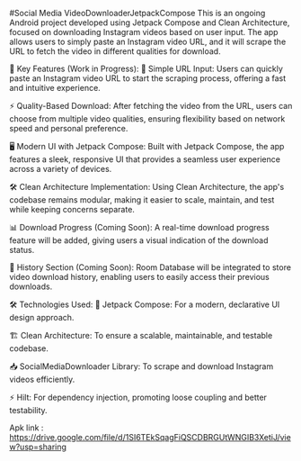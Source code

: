 #Social Media VideoDownloaderJetpackCompose
This is an ongoing Android project developed using Jetpack Compose and Clean Architecture, focused on downloading Instagram videos based on user input. The app allows users to simply paste an Instagram video URL, and it will scrape the URL to fetch the video in different qualities for download.

🚀 Key Features (Work in Progress):
🔗 Simple URL Input:
Users can quickly paste an Instagram video URL to start the scraping process, offering a fast and intuitive experience.

⚡ Quality-Based Download:
After fetching the video from the URL, users can choose from multiple video qualities, ensuring flexibility based on network speed and personal preference.

🖥️ Modern UI with Jetpack Compose:
Built with Jetpack Compose, the app features a sleek, responsive UI that provides a seamless user experience across a variety of devices.

🛠️ Clean Architecture Implementation:
Using Clean Architecture, the app's codebase remains modular, making it easier to scale, maintain, and test while keeping concerns separate.

📊 Download Progress (Coming Soon):
A real-time download progress feature will be added, giving users a visual indication of the download status.

📜 History Section (Coming Soon):
Room Database will be integrated to store video download history, enabling users to easily access their previous downloads.

🛠️ Technologies Used:
📱 Jetpack Compose:
For a modern, declarative UI design approach.

🏗️ Clean Architecture:
To ensure a scalable, maintainable, and testable codebase.

📥 SocialMediaDownloader Library:
To scrape and download Instagram videos efficiently.

⚡ Hilt:
For dependency injection, promoting loose coupling and better testability.

Apk link : https://drive.google.com/file/d/1SI6TEkSqagFiQSCDBRGUtWNGIB3XetiJ/view?usp=sharing
